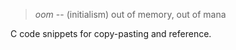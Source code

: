 > *oom* -- (initialism) out of memory, out of mana

C code snippets for copy-pasting and reference.
